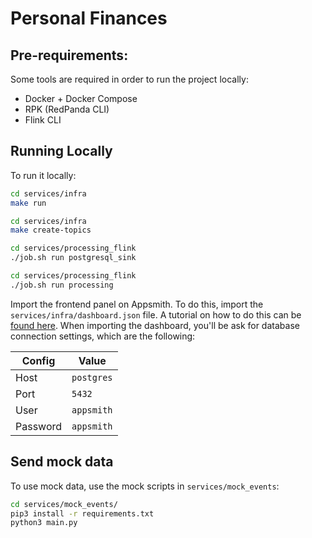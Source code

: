 # Personal Finances

## Pre-requirements:
Some tools are required in order to run the project locally:

* Docker + Docker Compose
* RPK (RedPanda CLI)
* Flink CLI

## Running Locally

To run it locally:

```bash
cd services/infra
make run

cd services/infra
make create-topics

cd services/processing_flink
./job.sh run postgresql_sink

cd services/processing_flink
./job.sh run processing
```

Import the frontend panel on Appsmith. To do this, import the `services/infra/dashboard.json` file. A tutorial on how to do this can be [found here](https://www.youtube.com/watch?v=1YpIzX4DF28). When importing the dashboard, you'll be ask for database connection settings, which are the following:

| Config | Value |
| -- | -- |
| Host | `postgres` |
| Port | `5432` |
| User | `appsmith` |
| Password | `appsmith` |

## Send mock data

To use mock data, use the mock scripts in `services/mock_events`:

```bash
cd services/mock_events/
pip3 install -r requirements.txt
python3 main.py
```
